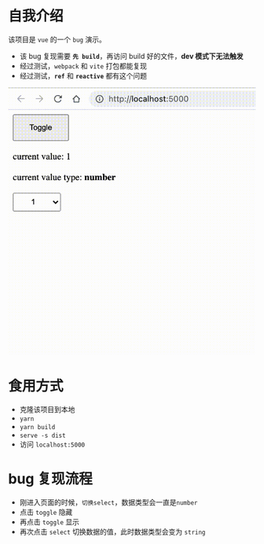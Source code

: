 # 自我介绍

该项目是 `vue` 的一个 `bug` 演示。

- 该 bug 复现需要 **`先 build`**，再访问 build 好的文件，**dev 模式下无法触发**
- 经过测试，`webpack` 和 `vite` 打包都能复现
- 经过测试，**`ref`** 和 **`reactive`** 都有这个问题

![bug复现](bug-demo.gif)

# 食用方式

- 克隆该项目到本地
- `yarn`
- `yarn build`
- `serve -s dist`
- 访问 `localhost:5000`

# bug 复现流程

- 刚进入页面的时候，`切换select`，数据类型会一直是`number`
- 点击 `toggle` 隐藏
- 再点击 `toggle` 显示
- 再次点击 `select` 切换数据的值，此时数据类型会变为 `string`
